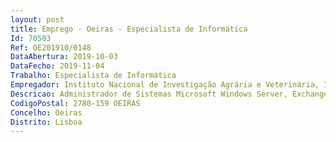 ```yaml
--- 
layout: post
title: Emprego - Oeiras - Especialista de Informática
Id: 70503
Ref: OE201910/0148
DataAbertura: 2019-10-03
DataFecho: 2019-11-04
Trabalho: Especialista de Informática
Empregador: Instituto Nacional de Investigação Agrária e Veterinária, I.P.
Descricao: Administrador de Sistemas Microsoft Windows Server, Exchange Server e Active Directory (configuração, administração e troubleshooting).Virtualização em VMware e ou Hyper V (preferencial).Perfil de competências Experiência profissional comprovada nas áreas referidas Conhecimentos de Networking, Routing e Switching Conhecimentos de sistemas de monitorização Valorizada experiência em Linux Capacidade de iniciativa, dinamismo e proatividade Capacidade de trabalho em equipa.
CodigoPostal: 2780-159 OEIRAS
Concelho: Oeiras
Distrito: Lisboa
--- 
```

